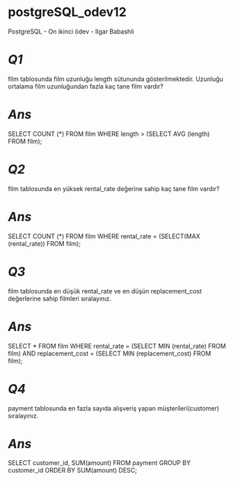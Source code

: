 # postgreSQL_odev12
PostgreSQL -  On ikinci ödev - Ilgar Babashli

# _Q1_ 
film tablosunda film uzunluğu length sütununda gösterilmektedir. Uzunluğu ortalama film uzunluğundan fazla kaç tane film vardır?

# _Ans_
SELECT COUNT (*) FROM film
WHERE length > (SELECT AVG (length) FROM film);

# _Q2_ 
film tablosunda en yüksek rental_rate değerine sahip kaç tane film vardır?

# _Ans_
SELECT COUNT (*) FROM film
WHERE rental_rate =
(SELECT(MAX (rental_rate)) FROM film);

# _Q3_ 
film tablosunda en düşük rental_rate ve en düşün replacement_cost değerlerine sahip filmleri sıralayınız.
# _Ans_
SELECT * FROM film
WHERE rental_rate = 
(SELECT MIN (rental_rate) FROM film)
AND replacement_cost =
(SELECT MIN (replacement_cost) FROM film);

# _Q4_ 
payment tablosunda en fazla sayıda alışveriş yapan müşterileri(customer) sıralayınız.

# _Ans_
SELECT customer_id, SUM(amount) FROM payment 
GROUP BY customer_id ORDER BY SUM(amount) DESC;
